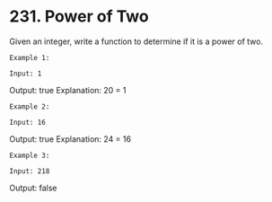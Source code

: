 # 231. Power of Two

Given an integer, write a function to determine if it is a power of two.

    Example 1:

    Input: 1
Output: true
Explanation: 20 = 1

    Example 2:

    Input: 16
Output: true
Explanation: 24 = 16

    Example 3:

    Input: 218
Output: false